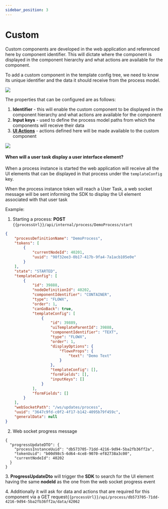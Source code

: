 ```yaml
---
sidebar_position: 3
---
```


# Custom

Custom components are developed in the web application and referenced here by component identifier. This will dictate where the component is displayed in the component hierarchy and what actions are available for the component.

To add a custom component in the template config tree, we need to know its unique identifier and the data it should receive from the process model.

![](https://s3.eu-west-1.amazonaws.com/docx.flowx.ai/2.12/ui_designer_custom.png)

The properties that can be configured are as follows:

1. **Identifier** - this will enable the custom component to be displayed in the component hierarchy and what actions are available for the component
2. **Input keys** - used to define the process model paths from which the components will receive their data&#x20;
3. [**UI Actions**](../../ui-actions.md) - actions defined here will be made available to the custom component

![](https://s3.eu-west-1.amazonaws.com/docx.flowx.ai/2.12/ui_designer_custom_settings.png)

#### When will a user task display a user interface element?

When a process instance is started the web application will receive all the UI elements that can be displayed in that process under the `templateConfig` key.

When the process instance token will reach a User Task, a web socket message will be sent informing the SDK to display the UI element associated with that user task

Example:

1. Starting a process: **POST** `{{processUrl}}/api/internal/process/DemoProcess/start`

```json
{
    "processDefinitionName": "DemoProcess",
    "tokens": [
        {
            "currentNodeId": 40201,
            "uuid": "98f32ee3-0b17-417b-9fa4-7a1acb105e0e"
        }
    ],
    "state": "STARTED",
    "templateConfig": [
        {
            "id": 39888,
            "nodeDefinitionId": 40202,
            "componentIdentifier": "CONTAINER",
            "type": "FLOWX",
            "order": 1,
            "canGoBack": true,
            "templateConfig": [
                {
                    "id": 39889,
                    "uiTemplateParentId": 39888,
                    "componentIdentifier": "TEXT",
                    "type": "FLOWX",
                    "order": 1,
                    "displayOptions": {
                        "flowxProps": {
                            "text": "Demo Text"
                        }
                    },
                    "templateConfig": [],
                    "formFields": [],
                    "inputKeys": []
                }
            ],
            "formFields": []
        }
    ],
    "webSocketPath": "/ws/updates/process",
    "uuid": "3647c9fd-c0f2-4f17-b142-4095b79f459c",
    "generalData": null
}
```

2. Web socket progress message

```
{
  "progressUpdateDTO": {
    "processInstanceUuid": "db573705-71dd-4216-9d94-5ba2fb36ff2a",
    "tokenUuid": "b00d98c5-6d64-4ce8-9070-ef82738a3c00",
    "currentNodeId": 40202
  }
}
```

3\. **ProgressUpdateDto** will trigger the **SDK** to search for the UI element having the same **nodeId** as the one from the web socket progress event

4\. Additionally it will ask for data and actions that are required for this component via a GET request`{{processUrl}}/api/process/db573705-71dd-4216-9d94-5ba2fb36ff2a/data/42062`